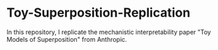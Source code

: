 # Toy-Superposition-Replication
In this repository, I replicate the mechanistic interpretability paper "Toy Models of Superposition" from Anthropic.
